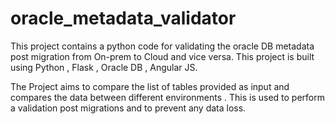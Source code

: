 # oracle_metadata_validator
This project contains a python code for validating the oracle DB metadata post migration from On-prem to Cloud and vice versa.
This project is built using Python , Flask , Oracle DB , Angular JS.

The Project aims to compare the list of tables provided as input and compares the data between different environments . 
This is used to perform a validation post migrations and to prevent any data loss.




